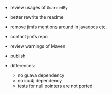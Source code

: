 
- review usages of `GuardedBy`
- better rewrite the readme
- remove jimfs mentions around in javadocs etc.
- contact jimfs repo
- review warnings of Maven
- publish


- differences:
  - no guava dependency
  - no icu4j dependency
  - tests for null pointers are not ported
